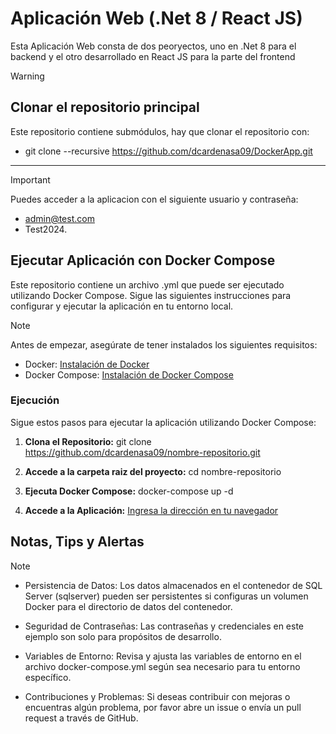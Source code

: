 # Aplicación Web (.Net 8 / React JS)
Esta Aplicación Web consta de dos peoryectos, uno en .Net 8 para el backend y el otro desarrollado en React JS para la parte del frontend

> [!WARNING]
> ## Clonar el repositorio principal
> Este repositorio contiene submódulos, hay que clonar el repositorio con:
> - git clone --recursive https://github.com/dcardenasa09/DockerApp.git

-------------------------------

> [!IMPORTANT]
> Puedes acceder a la aplicacion con el siguiente usuario y contraseña:
> - admin@test.com
> - Test2024.

## Ejecutar Aplicación con Docker Compose
Este repositorio contiene un archivo .yml que puede ser ejecutado utilizando Docker Compose. 
Sigue las siguientes instrucciones para configurar y ejecutar la aplicación en tu entorno local.

> [!NOTE]
> Antes de empezar, asegúrate de tener instalados los siguientes requisitos:
> - Docker: [Instalación de Docker](https://docs.docker.com/get-docker/)
> - Docker Compose: [Instalación de Docker Compose](https://docs.docker.com/compose/install/)

### Ejecución

Sigue estos pasos para ejecutar la aplicación utilizando Docker Compose:

1. **Clona el Repositorio:**
   git clone https://github.com/dcardenasa09/nombre-repositorio.git

2. **Accede a la carpeta raiz del proyecto:**
   cd nombre-repositorio

3. **Ejecuta Docker Compose:**
   docker-compose up -d

4. **Accede a la Aplicación:**
   [Ingresa la dirección en tu navegador](http://localhost:3000)

## Notas, Tips y Alertas

>[!NOTE]
>
> - Persistencia de Datos:
>   Los datos almacenados en el contenedor de SQL Server (sqlserver) pueden ser persistentes si configuras un volumen Docker para el directorio de datos del contenedor.
>
> - Seguridad de Contraseñas:
>   Las contraseñas y credenciales en este ejemplo son solo para propósitos de desarrollo.
>
> - Variables de Entorno:
>   Revisa y ajusta las variables de entorno en el archivo docker-compose.yml según sea necesario para tu entorno específico.
>
> - Contribuciones y Problemas:
>  Si deseas contribuir con mejoras o encuentras algún problema, por favor abre un issue o envía un pull request a través de GitHub.
